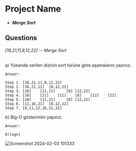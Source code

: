 # Project Name

* ##### Merge Sort
## Questions

###### [16,21,11,8,12,22] -- *Merge Sort*

a) Yukarıda verilen dizinin sort türüne göre aşamalarını yazınız.
```
Answer:

Step 1. [16,21,11,8,12,22] 
Step 2. [16,21,11]  [8,12,22] 
Step 3. [16]    [21,11]     [8] [12,22]
Step 4. [16]    [21]    [11]    [8]    [12]    [22]
Step 5. [16]    [11,21]     [8] [12,22]
Step 6. [11,16,21]  [8,12,22] 
Step 7. [8,11,12,16,21,22] 
```
b) Big-O gösterimini yapınız.
```
Answer:

O(logn)
```



![Screenshot 2024-02-03 101333](https://github.com/alpulkegul/kodluyoruz/assets/158475086/46a4a271-c0a0-45fb-ba8e-cd1cb81d38dc)

